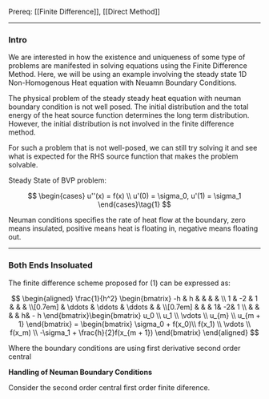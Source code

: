 Prereq: [[Finite Difference]], [[Direct Method]]

---
### **Intro**

We are interested in how the existence and uniqueness of some type of problems are manifested in solving equations using the Finite Difference Method. Here, we will be using an example involving the steady state 1D Non-Homogenous Heat equation with Neuamn Boundary Conditions. 

The physical problem of the steady steady heat equation with neuman boundary condition is not well posed. The initial distribution and the total energy of the heat source function determines the long term distribution. However, the initial distribution is not involved in the finite difference method. 

For such a problem that is not well-posed, we can still try solving it and see what is expected for the RHS source function that makes the problem solvable. 

Steady State of BVP problem: 

$$
\begin{cases}
    u''(x) = f(x)
    \\
    u'(0) = \sigma_0, u'(1) = \sigma_1
\end{cases}\tag{1}
$$

Neuman conditions specifies the rate of heat flow at the boundary, zero means insulated, positive means heat is floating in, negative means floating out. 

---
### **Both Ends Insoluated**

The finite difference scheme proposed for (1) can be expressed as: 

$$
\begin{aligned}
    \frac{1}{h^2}
    \begin{bmatrix}
        -h & h & & & & \\
        1 & -2 & 1 & & & \\[0.7em]
        & \ddots & \ddots & \ddots  & & \\[0.7em]
        & & & 1& -2& 1 \\
        & & & & h& - h
    \end{bmatrix}\begin{bmatrix}
        u_0 \\ u_1 \\ \vdots \\ u_{m} \\ u_{m + 1}
    \end{bmatrix} = 
	\begin{bmatrix}
        \sigma_0 + f(x_0)\\ f(x_1) \\ \vdots \\ f(x_m) \\ -\sigma_1 + 
        \frac{h}{2}f(x_{m + 1})
    \end{bmatrix}
\end{aligned} 
$$

Where the boundary conditions are using first derivative second order central 

**Handling of Neuman Boundary Conditions** 

Consider the second order central first order finite diference. 





